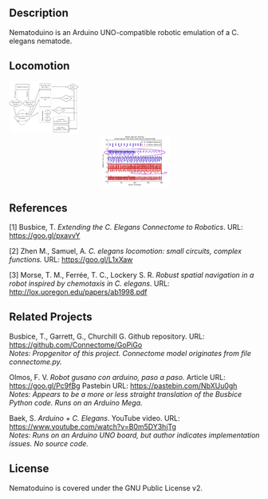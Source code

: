## Description

Nematoduino is an Arduino UNO-compatible robotic emulation of a C. elegans nematode.

## Locomotion

<img style="width:10em;margin-left:auto;margin-right:auto;" src="/images/flow.jpeg">

<img style="width:10em;display:block;margin-left:auto;margin-right:auto;" src="/images/signature_motor_neurons.png">

## References

[1] Busbice, T. *Extending the C. Elegans Connectome to Robotics*. URL: https://goo.gl/pxavvY

[2] Zhen M., Samuel, A. *C. elegans locomotion: small circuits, complex functions.* URL: https://goo.gl/L1xXaw

[3] Morse, T. M., Ferrée, T. C., Lockery S. R. *Robust spatial navigation in a robot inspired by chemotaxis in C. elegans*.
URL: http://lox.uoregon.edu/papers/ab1998.pdf

## Related Projects

Busbice, T., Garrett, G., Churchill G. Github repository. URL: https://github.com/Connectome/GoPiGo  
*Notes: Propgenitor of this project. Connectome model originates from file connectome.py.*

Olmos, F. V. *Robot gusano con arduino, paso a paso.* Article URL: https://goo.gl/Pc9fBg Pastebin URL: https://pastebin.com/NbXUu0gh  
*Notes: Appears to be a more or less straight translation of the Busbice Python code. Runs on an Arduino Mega.*

Baek, S. *Arduino + C. Elegans*. YouTube video. URL: https://www.youtube.com/watch?v=B0m5DY3hjTg  
*Notes: Runs on an Arduino UNO board, but author indicates implementation issues. No source code.*

## License

Nematoduino is covered under the GNU Public License v2.
